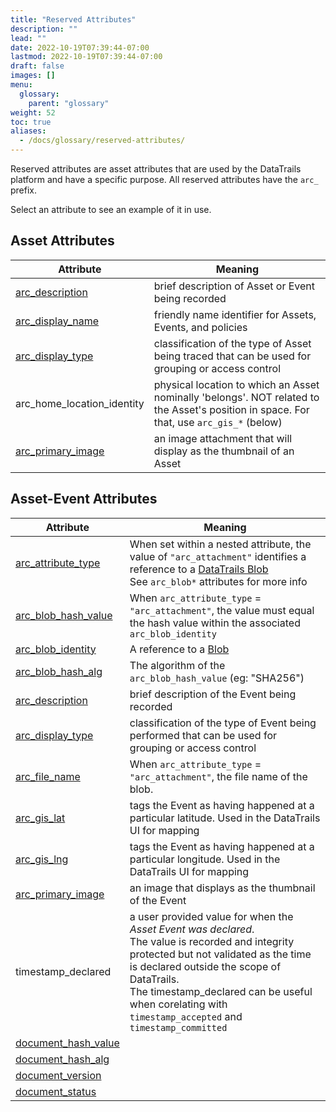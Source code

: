 ```yaml
---
title: "Reserved Attributes"
description: ""
lead: ""
date: 2022-10-19T07:39:44-07:00
lastmod: 2022-10-19T07:39:44-07:00
draft: false
images: []
menu:
  glossary:
    parent: "glossary"
weight: 52
toc: true
aliases:
  - /docs/glossary/reserved-attributes/
---
```


Reserved attributes are asset attributes that are used by the DataTrails platform and have a specific purpose. All reserved attributes have the `arc_` prefix.

Select an attribute to see an example of it in use.

## Asset Attributes

| **Attribute**                                                                | **Meaning**  |
|------------------------------------------------------------------------------|--------------|
| [arc_description](/developers/api-reference/assets-api/)                     | brief description of Asset or Event being recorded |
| [arc_display_name](/developers/api-reference/assets-api/)                    | friendly name identifier for Assets, Events, and policies |
| [arc_display_type](/developers/api-reference/assets-api/)                    | classification of the type of Asset being traced that can be used for grouping or access control |
| arc_home_location_identity                                                   | physical location to which an Asset nominally 'belongs'. NOT related to the Asset's position in space. For that, use `arc_gis_*` (below) |
| [arc_primary_image](/platform/overview/advanced-concepts/#the-primary-image) | an image attachment that will display as the thumbnail of an Asset |

## Asset-Event Attributes

| **Attribute**                                                            | **Meaning** |
|--------------------------------------------------------------------------|-------------|
| [arc_attribute_type](/developers/api-reference/blobs-api/)                              | When set within a nested attribute, the value of `"arc_attachment"` identifies a reference to a [DataTrails Blob](/developers/api-reference/blobs-api/)<br>See `arc_blob*` attributes for more info |
| [arc_blob_hash_value](/developers/api-reference/blobs-api/)                             | When `arc_attribute_type` = `"arc_attachment"`, the value must equal the hash value within the associated `arc_blob_identity`|
| [arc_blob_identity](/developers/api-reference/blobs-api/)                               | A reference to a [Blob](/developers/api-reference/blobs-api/) |
| [arc_blob_hash_alg](/developers/api-reference/blobs-api/)                               | The algorithm of the `arc_blob_hash_value` (eg: "SHA256") |
| [arc_description](/developers/api-reference/asset-events-api/#event-creation)  | brief description of the Event being recorded |
| [arc_display_type](/developers/api-reference/asset-events-api/)          | classification of the type of Event being performed that can be used for grouping or access control |
| [arc_file_name](/developers/api-reference/blobs-api/)                                   | When `arc_attribute_type` = `"arc_attachment"`, the file name of the blob. |
| [arc_gis_lat](/platform/overview/advanced-concepts/#geolocation)          | tags the Event as having happened at a particular latitude. Used in the DataTrails UI for mapping |
| [arc_gis_lng](/platform/overview/advanced-concepts/#geolocation)          | tags the Event as having happened at a particular longitude. Used in the DataTrails UI for mapping |
| [arc_primary_image](/developers/api-reference/asset-events-api/#event-primary-image) | an image that displays as the thumbnail of the Event |
| timestamp_declared                                                       | a user provided value for when the _Asset Event was declared_.<br>The value is recorded and integrity protected but not validated as the time is declared outside the scope of DataTrails.<br>The timestamp_declared can be useful when corelating with `timestamp_accepted` and `timestamp_committed`|
| [document_hash_value](/overview/registering-an-event-against-a-document-profile-asset/) | |
| [document_hash_alg](/overview/registering-an-event-against-a-document-profile-asset/)   | |
| [document_version](/overview/registering-an-event-against-a-document-profile-asset/)    | |
| [document_status](/overview/registering-an-event-against-a-document-profile-asset/)     | |
